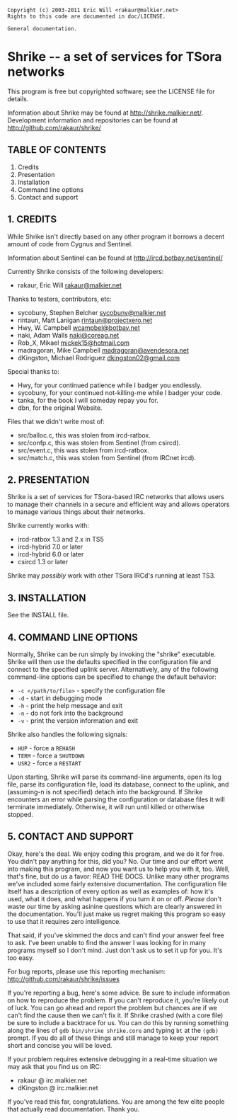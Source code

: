     Copyright (c) 2003-2011 Eric Will <rakaur@malkier.net>
    Rights to this code are documented in doc/LICENSE.

    General documentation.

Shrike -- a set of services for TSora networks
==============================================

This program is free but copyrighted software; see the LICENSE file for
details.

Information about Shrike may be found at http://shrike.malkier.net/. Development
information and repositories can be found at http://github.com/rakaur/shrike/

TABLE OF CONTENTS
-----------------
  1. Credits
  2. Presentation
  3. Installation
  4. Command line options
  5. Contact and support

1\. CREDITS
-----------

While Shrike isn't directly based on any other program it borrows a decent
amount of code from Cygnus and Sentinel.

Information about Sentinel can be found at http://ircd.botbay.net/sentinel/

Currently Shrike consists of the following developers:

- rakaur, Eric Will <rakaur@malkier.net>

Thanks to testers, contributors, etc:

- sycobuny, Stephen Belcher <sycobuny@malkier.net>
- rintaun, Matt Lanigan <rintaun@projectxero.net>
- Hwy, W. Campbell <wcampbel@botbay.net>
- naki, Adam Walls <naki@coreag.net>
- Rob_X, Mikael <mickek15@hotmail.com>
- madragoran, Mike Campbell <madragoran@avendesora.net>
- dKingston, Michael Rodriguez <dkingston02@gmail.com>

Special thanks to:

- Hwy, for your continued patience while I badger you endlessly.
- sycobuny, for your continued not-killing-me while I badger your code.
- tanka, for the book I will someday repay you for.
- dbn, for the original Website.

Files that we didn't write most of:

- src/balloc.c, this was stolen from ircd-ratbox.
- src/confp.c, this was stolen from Sentinel (from csircd).
- src/event.c, this was stolen from ircd-ratbox.
- src/match.c, this was stolen from Sentinel (from IRCnet ircd).

2\. PRESENTATION
----------------

Shrike is a set of services for TSora-based IRC networks that allows users to
manage their channels in a secure and efficient way and allows operators to
manage various things about their networks.

Shrike currently works with:

- ircd-ratbox 1.3 and 2.x in TS5
- ircd-hybrid 7.0 or later
- ircd-hybrid 6.0 or later
- csircd 1.3 or later

Shrike may *possibly* work with other TSora IRCd's running at least TS3.

3\. INSTALLATION
----------------

See the INSTALL file.

4\. COMMAND LINE OPTIONS
------------------------

Normally, Shrike can be run simply by invoking the "shrike" executable.  Shrike
will then use the defaults specified in the configuration file and connect
to the specified uplink server. Alternatively, any of the following
command-line options can be specified to change the default behavior:

- `-c </path/to/file>` - specify the configuration file
- `-d` - start in debugging mode
- `-h` - print the help message and exit
- `-n` - do not fork into the background
- `-v` - print the version information and exit

Shrike also handles the following signals:

- `HUP` - force a `REHASH`
- `TERM` - force a `SHUTDOWN`
- `USR2` - force a `RESTART`

Upon starting, Shrike will parse its command-line arguments, open its log file,
parse its configuration file, load its database, connect to the uplink,
and (assuming-n is not specified) detach into the background.  If Shrike
encounters an error while parsing the configuration or database files it will
terminate immediately. Otherwise, it will run until killed or otherwise stopped.

5\. CONTACT AND SUPPORT
-----------------------

Okay, here's the deal. We enjoy coding this program, and we do it for free. You
didn't pay anything for this, did you? No. Our time and our effort went into
making this program, and now you want us to help you with it, too. Well, that's
fine, but do us a favor: READ THE DOCS. Unlike many other programs we've
included some fairly extensive documentation. The configuration file itself has
a description of every option as well as examples of: how it's used, what it
does, and what happens if you turn it on or off. *Please* don't waste our time
by asking asinine questions which are clearly answered in the documentation.
You'll just make us regret making this program so easy to use that it requires
zero intelligence.

That said, if you've skimmed the docs and can't find your answer feel free to
ask. I've been unable to find the answer I was looking for in many programs
myself so I don't mind. Just don't ask us to set it up for you. It's too easy.

For bug reports, please use this reporting mechanism:
http://github.com/rakaur/shrike/issues

If you're reporting a bug, here's some advice. Be sure to include information
on how to reproduce the problem. If you can't reproduce it, you're likely out
of luck. You can go ahead and report the problem but chances are if we can't
find the cause then we can't fix it. If Shrike crashed (with a core file) be
sure to include a backtrace for us. You can do this by running something along
the lines of `gdb bin/shrike shrike.core` and typing `bt` at the `(gdb)`
prompt. If you do all of these things and still manage to keep your report
short and concise you will be loved.

If your problem requires extensive debugging in a real-time situation we may
ask that you find us on IRC:

- rakaur @ irc.malkier.net
- dKingston @ irc.malkier.net

If you've read this far, congratulations. You are among the few elite people
that actually read documentation. Thank you.


